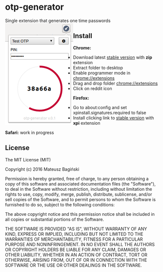 # otp-generator
Single extension that generates one time passwords
<br>
<img src="docs/generator.png" align="left" />

## Install

**Chrome:**
* Download latest [stable version](https://github.com/Mati365/otp-generator/releases/latest) with **zip** extension
* Extract folder to desktop
* Enable programmer mode in [chrome://extensions](chrome://extensions)
* Drag and drop folder [chrome://extensions](chrome://extensions)
* Click on reddit icon

**Firefox:**
* Go to about:config and set xpinstall.signatures.required to false
* Install clicking link to [stable version](https://github.com/Mati365/otp-generator/releases/latest) with **xpi** extension

**Safari:**
work in progress

## License
The MIT License (MIT)

Copyright (c) 2016 Mateusz Bagiński

Permission is hereby granted, free of charge, to any person obtaining a copy of this software and associated documentation files (the "Software"), to deal in the Software without restriction, including without limitation the rights to use, copy, modify, merge, publish, distribute, sublicense, and/or sell copies of the Software, and to permit persons to whom the Software is furnished to do so, subject to the following conditions:

The above copyright notice and this permission notice shall be included in all copies or substantial portions of the Software.

THE SOFTWARE IS PROVIDED "AS IS", WITHOUT WARRANTY OF ANY KIND, EXPRESS OR IMPLIED, INCLUDING BUT NOT LIMITED TO THE WARRANTIES OF MERCHANTABILITY, FITNESS FOR A PARTICULAR PURPOSE AND NONINFRINGEMENT. IN NO EVENT SHALL THE AUTHORS OR COPYRIGHT HOLDERS BE LIABLE FOR ANY CLAIM, DAMAGES OR OTHER LIABILITY, WHETHER IN AN ACTION OF CONTRACT, TORT OR OTHERWISE, ARISING FROM, OUT OF OR IN CONNECTION WITH THE SOFTWARE OR THE USE OR OTHER DEALINGS IN THE SOFTWARE.
